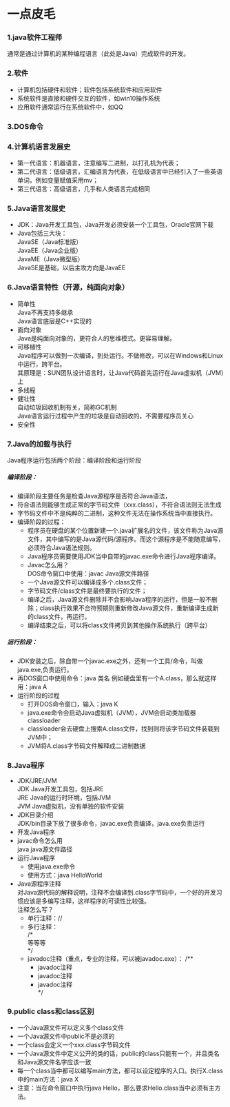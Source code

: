 # 一点皮毛

### **1.java软件工程师**
   通常是通过计算机的某种编程语言（此处是Java）完成软件的开发。
### **2.软件**
   - 计算机包括硬件和软件；软件包括系统软件和应用软件
   - 系统软件是直接和硬件交互的软件，如win10操作系统
   - 应用软件通常运行在系统软件中，如QQ
### **3.DOS命令**
### **4.计算机语言发展史**
   - 第一代语言：机器语言，注意编写二进制，以打孔机为代表；
   - 第二代语言：低级语言，汇编语言为代表，在低级语言中已经引入了一些英语单词，例如变量赋值采用mv；
   - 第三代语言：高级语言，几乎和人类语言完成相同
### **5.Java语言发展史**
   - JDK：Java开发工具包，Java开发必须安装一个工具包，Oracle官网下载
   - Java包括三大块：<br>
    JavaSE（Java标准版）<br>
    JavaEE（Java企业版）<br>
    JavaME（Java微型版）<br>
    JavaSE是基础，以后主攻方向是JavaEE<br>
### **6.Java语言特性（开源，纯面向对象）**
   - 简单性<br>
     Java不再支持多继承<br>
     Java语言底层是C++实现的<br>
   - 面向对象<br>
    Java是纯面向对象的，更符合人的思维模式。更容易理解。<br>
   - 可移植性<br>
    Java程序可以做到一次编译，到处运行。不做修改，可以在Windows和Linux中运行，跨平台。<br>
    其原理是：SUN团队设计语言时，让Java代码首先运行在Java虚拟机（JVM）上<br>
   - 多线程<br>
   - 健壮性<br>
    自动垃圾回收机制有关，简称GC机制<br>
    Java语言运行过程中产生的垃圾是自动回收的，不需要程序员关心<br>
   - 安全性<br>
### **7.Java的加载与执行**
   Java程序运行包括两个阶段：编译阶段和运行阶段
   ##### 编译阶段：
   - 编译阶段主要任务是检查Java源程序是否符合Java语法，
   - 符合语法则能够生成正常的字节码文件（xxx.class），不符合语法则无法生成
   - 字节码文件中不是纯粹的二进制，这种文件无法在操作系统当中直接执行。
   - 编译阶段的过程：
        * 程序员在硬盘的某个位置新建一个.java扩展名的文件，该文件称为Java源文件，其中编写的是Java源代码/源程序。而这个源程序是不能随意编写，必须符合Java语法规则。<br>
        * Java程序员需要使用JDK当中自带的javac.exe命令进行Java程序编译。<br>
        * Javac怎么用？<br>
            DOS命令窗口中使用：javac Java源文件路径<br>
        * 一个Java源文件可以编译成多个.class文件；<br>
        * 字节码文件/class文件是最终要执行的文件；<br>
        * 编译之后，Java源文件删除并不会影响Java程序的运行，但是一般不删除；class执行效果不合符预期则重新修改Java源文件，重新编译生成新的class文件，再运行。<br>
        * 编译结束之后，可以将class文件拷贝到其他操作系统执行（跨平台）<br>
   ##### 运行阶段：
   - JDK安装之后，除自带一个javac.exe之外，还有一个工具/命令，叫做java.exe,负责运行。
   - 再DOS窗口中使用命令：java 类名
    例如硬盘里有一个A.class，那么就这样用：java A
   - 运行阶段的过程
        * 打开DOS命令窗口，输入：java K<br>
        * java.exe命令会启动Java虚拟机（JVM），JVM会启动类加载器classloader<br>
        * classloader会去硬盘上搜索A.class文件，找到则将该字节码文件装载到JVM中；<br>
        * JVM将A.class字节码文件解释成二进制数据<br>
### **8.Java程序**
   - JDK/JRE/JVM<br>
      JDK Java开发工具包，包括JRE<br>
      JRE Java的运行时环境，包括JVM<br>
      JVM Java虚拟机，没有单独的软件安装<br>
   - JDK目录介绍<br>
        JDK/bin目录下放了很多命令，javac.exe负责编译，java.exe负责运行
   - 开发Java程序
   - javac命令怎么用<br>
    java java源文件路径
   - 运行Java程序
        - 使用java.exe命令<br>
        - 使用方式：java HelloWorld<br>
   - Java源程序注释<br>
        对Java源代码的解释说明，注释不会编译到.class字节码中，一个好的开发习惯应该是多编写注释，这样程序的可读性比较强。<br>
        注释怎么写？<br>
        - 单行注释：//<br>
        - 多行注释：<br>
            /*<br>
            等等等<br>
            */<br>
        - javadoc注释（重点，专业的注释，可以被javadoc.exe）：
            /**<br>
            * javadoc注释<br>
            * javadoc注释<br>
            * javadoc注释<br>
            */<br>
### **9.public class和class区别**
   - 一个Java源文件可以定义多个class文件
   - 一个Java源文件中public不是必须的
   - 一个class会定义一个xxx.class字节码文件
   - 一个Java源文件中定义公开的类的话，public的class只能有一个，并且类名和Java源文件名字应该一致
   - 每一个class当中都可以编写main方法，都可以设定程序的入口。执行X.class中的main方法：java X
   - 注意：当在命令窗口中执行java Hello，那么要求Hello.class当中必须有主方法。

